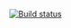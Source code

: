[![Build status](https://ci.appveyor.com/api/projects/status/ds3m9bwkwsb3195p?svg=true)](https://ci.appveyor.com/project/LiquidAssContainer/ajs-containers)